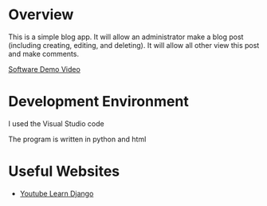 ﻿# Overview

This is a simple blog app. It will allow an administrator make a blog post 
(including creating, editing, and deleting). It will allow all other view 
this post and make comments. 

[Software Demo Video](https://youtu.be/avao9LjZioc)

# Development Environment

I used the Visual Studio code

The program is written in python and html

# Useful Websites

* [Youtube Learn Django](https://youtu.be/rHux0gMZ3Eg)
